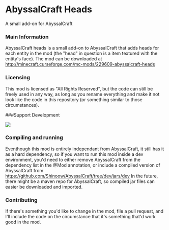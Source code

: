 # AbyssalCraft Heads
A small add-on for AbyssalCraft

### Main Information

AbyssalCraft heads is a small add-on to AbyssalCraft that adds heads for each entity in the mod (the "head" in question is a item textured with the entity's face).
The mod can be downloaded at http://minecraft.curseforge.com/mc-mods/229609-abyssalcraft-heads

### Licensing

This mod is licensed as "All Rights Reserved", but the code can still be freely used in any way, as long as you rename everything and make it not look like the code in this repository (or something similar to those circumstances).

###Support Development

[![](https://s3.amazonaws.com/patreon_public_assets/kaGh5_patreon_name_and_message.png)](https://www.patreon.com/Shinoow)

### Compiling and running

Eventhough this mod is entirely independant from AbyssalCraft, it still has it as a hard dependency, so if you want to run this mod inside a dev environment, you'd need to either remove AbyssalCraft from the dependency list in the @Mod annotation, or include a compiled version of AbyssalCraft from https://github.com/Shinoow/AbyssalCraft/tree/dev/jars/dev
In the future, there might be a maven repo for AbyssalCraft, so compiled jar files can easier be downloaded and imported.

### Contributing

If there's something you'd like to change in the mod, file a pull request, and I'll include the code on the circumstance that it's something that'd work good in the mod.
